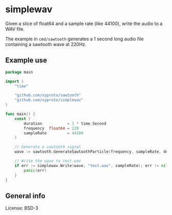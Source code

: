 # simplewav

Given a slice of float64 and a sample rate (like 44100), write the audio to a WAV file.

The example in `cmd/sawtooth` generates a 1 second long audio file containing a sawtooth wave at 220Hz.

## Example use

```go
package main

import (
    "time"

    "github.com/xyproto/sawtooth"
    "github.com/xyproto/simplewav"
)

func main() {
    const (
        duration           = 1 * time.Second
        frequency  float64 = 220
        sampleRate         = 44100
    )

    // Generate a sawtooth signal
    wave := sawtooth.GenerateSawtoothParticle(frequency, sampleRate, duration)

    // Write the wave to test.wav
    if err := simplewav.Write(wave, "test.wav", sampleRate); err != nil {
        panic(err)
    }
}
```

## General info

License: BSD-3
